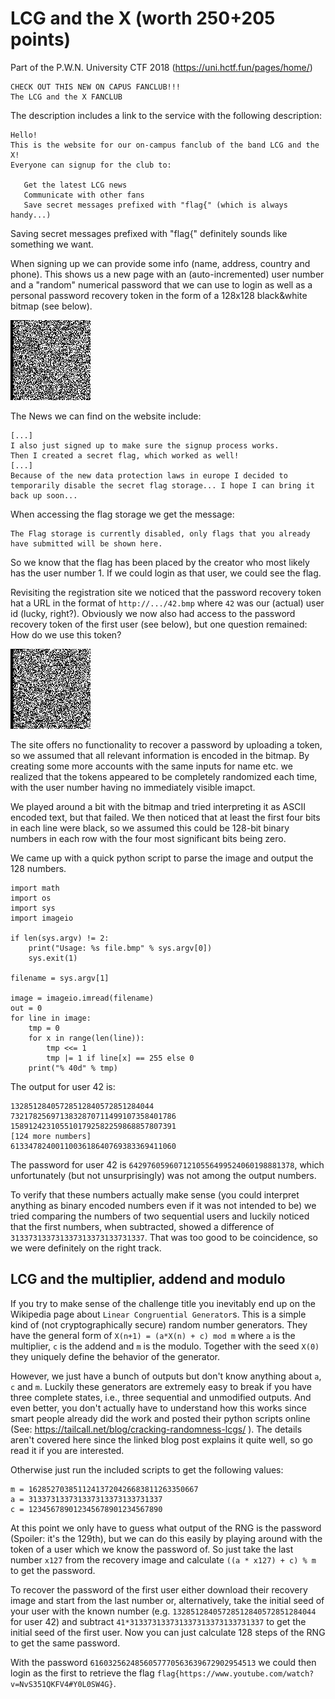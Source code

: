 # LCG and the X (worth 250+205 points)
Part of the P.W.N. University CTF 2018 (https://uni.hctf.fun/pages/home/)

```
CHECK OUT THIS NEW ON CAPUS FANCLUB!!!
The LCG and the X FANCLUB
```

The description includes a link to the service with the following description:
```
Hello!
This is the website for our on-campus fanclub of the band LCG and the X!
Everyone can signup for the club to:

   Get the latest LCG news
   Communicate with other fans
   Save secret messages prefixed with "flag{" (which is always handy...)
```
Saving secret messages prefixed with "flag{" definitely sounds like something we want.

When signing up we can provide some info (name, address, country and phone). This shows us a new page with an (auto-incremented) user number and a "random" numerical password that we can use to login as well as a personal password recovery token in the form of a 128x128 black&white bitmap (see below).

![bitmap of the recovery token for user 42](2018_pwnctf_lcgandthex_1.bmp)

The News we can find on the website include:
```
[...]
I also just signed up to make sure the signup process works.
Then I created a secret flag, which worked as well!
[...]
Because of the new data protection laws in europe I decided to temporarily disable the secret flag storage... I hope I can bring it back up soon...
```
When accessing the flag storage we get the message:
```
The Flag storage is currently disabled, only flags that you already have submitted will be shown here.
```
So we know that the flag has been placed by the creator who most likely has the user number 1. If we could login as that user, we could see the flag.

Revisiting the registration site we noticed that the password recovery token hat a URL in the format of `http://.../42.bmp` where `42` was our (actual) user id (lucky, right?). Obviously we now also had access to the password recovery token of the first user (see below), but one question remained: How do we use this token?

![bitmap of the recovery token for user 1](2018_pwnctf_lcgandthex_42.bmp)

The site offers no functionality to recover a password by uploading a token, so we assumed that all relevant information is encoded in the bitmap. By creating some more accounts with the same inputs for name etc. we realized that the tokens appeared to be completely randomized each time, with the user number having no immediately visible imapct.

We played around a bit with the bitmap and tried interpreting it as ASCII encoded text, but that failed. We then noticed that at least the first four bits in each line were black, so we assumed this could be 128-bit binary numbers in each row with the four most significant bits being zero.

We came up with a quick python script to parse the image and output the 128 numbers.
```
import math
import os
import sys
import imageio

if len(sys.argv) != 2:
    print("Usage: %s file.bmp" % sys.argv[0])
    sys.exit(1)

filename = sys.argv[1]

image = imageio.imread(filename)
out = 0
for line in image:
    tmp = 0
    for x in range(len(line)):
        tmp <<= 1
        tmp |= 1 if line[x] == 255 else 0
    print("% 40d" % tmp)
```

The output for user 42 is:
```
13285128405728512840572851284044
7321782569713832870711499107358401786
1589124231055101792582259868857807391
[124 more numbers]
6133478240011003618640769383369411060
```

The password for user 42 is `6429760596071210556499524060198881378`, which unfortunately (but not unsurprisingly) was not among the output numbers.

To verify that these numbers actually make sense (you could interpret anything as binary encoded numbers even if it was not intended to be) we tried comparing the numbers of two sequential users and luckily noticed that the first numbers, when subtracted, showed a difference of `313373133731337313373133731337`. That was too good to be coincidence, so we were definitely on the right track.

## LCG and the multiplier, addend and modulo
If you try to make sense of the challenge title you inevitably end up on the Wikipedia page about `Linear Congruential Generator`s. This is a simple kind of (not cryptographically secure) random number generators. They have the general form of `X(n+1) = (a*X(n) + c) mod m` where `a` is the multiplier, `c` is the addend and `m` is the modulo. Together with the seed `X(0)` they uniquely define the behavior of the generator.

However, we just have a bunch of outputs but don't know anything about `a`, `c` and `m`. Luckily these generators are extremely easy to break if you have three complete states, i.e., three sequential and unmodified outputs. And even better, you don't actually have to understand how this works since smart people already did the work and posted their python scripts online (See: https://tailcall.net/blog/cracking-randomness-lcgs/ ). The details aren't covered here since the linked blog post explains it quite well, so go read it if you are interested.

Otherwise just run the included scripts to get the following values:
```
m = 16285270385112413720426683811263350667
a = 313373133731337313373133731337
c = 123456789012345678901234567890
```

At this point we only have to guess what output of the RNG is the password (Spoiler: it's the 129th), but we can do this easily by playing around with the token of a user which we know the password of. So just take the last number `x127` from the recovery image and calculate `((a * x127) + c) % m` to get the password.

To recover the password of the first user either download their recovery image and start from the last number or, alternatively, take the initial seed of your user with the known number (e.g. `13285128405728512840572851284044` for user 42) and subtract `41*313373133731337313373133731337` to get the initial seed of the first user. Now you can just calculate 128 steps of the RNG to get the same password.

With the password `6160325624856057770563639672902954513` we could then login as the first to retrieve the flag `flag{https://www.youtube.com/watch?v=NvS351QKFV4#Y0L0SW4G}`.
